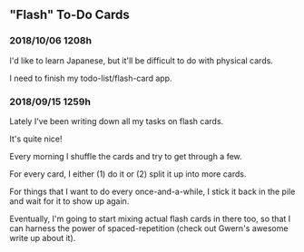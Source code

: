 
<!-- TODO: I just found [pocket-cli](https://github.com/rakanalh/pocket-cli) -- it's so nifty! If you plan on using it, [this page](http://reader.fxneumann.de/plugins/oneclickpocket/auth.php) is super helpful for creating an authentication token. -->

## "Flash" To-Do Cards

### 2018/10/06 1208h

I'd like to learn Japanese, but it'll be difficult to do with physical cards.

I need to finish my todo-list/flash-card app.

### 2018/09/15 1259h

Lately I've been writing down all my tasks on flash cards.

It's quite nice!

Every morning I shuffle the cards and try to get through a few.

For every card, I either (1) do it or (2) split it up into more cards.

For things that I want to do every once-and-a-while, I stick it back in the pile and wait for it to show up again.

Eventually, I'm going to start mixing actual flash cards in there too, so that I can harness the power of spaced-repetition (check out Gwern's awesome write up about it).


